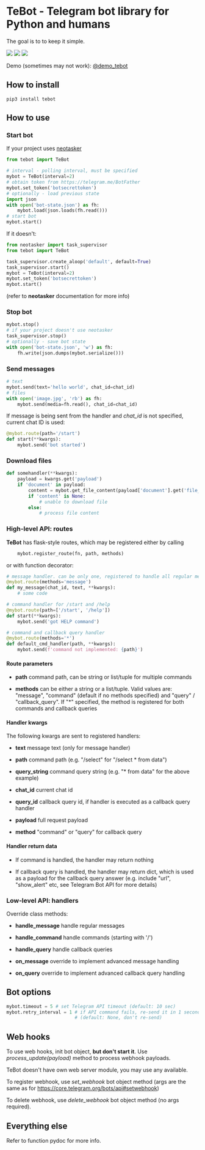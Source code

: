 # TeBot - Telegram bot library for Python and humans

The goal is to to keep it simple.

<img src="https://img.shields.io/pypi/v/tebot.svg" />
<img src="https://img.shields.io/badge/license-MIT-green.svg" />
<img src="https://img.shields.io/badge/python-3.6%20%7C%203.7%20%7C%203.8-blue.svg" />

Demo (sometimes may not work): [@demo_tebot](https://telegram.me/demo_tebot)

## How to install

```shell
pip3 install tebot
```

## How to use

### Start bot

If your project uses [neotasker](https://github.com/alttch/neotasker)

```python
from tebot import TeBot

# interval - polling interval, must be specified
mybot = TeBot(interval=2)
# obtain token from https://telegram.me/BotFather
mybot.set_token('botsecrettoken')
# optionally - load previous state
import json
with open('bot-state.json') as fh:
    mybot.load(json.loads(fh.read()))
# start bot
mybot.start()
```

If it doesn't:

```python
from neotasker import task_supervisor
from tebot import TeBot

task_supervisor.create_aloop('default', default=True)
task_supervisor.start()
mybot = TeBot(interval=2)
mybot.set_token('botsecrettoken')
mybot.start()
```

(refer to **neotasker** documentation for more info)

### Stop bot

```python
mybot.stop()
# if your project doesn't use neotasker
task_supervisor.stop()
# optionally - save bot state
with open('bot-state.json', 'w') as fh:
    fh.write(json.dumps(mybot.serialize()))
```

### Send messages

```python
# text
mybot.send(text='hello world', chat_id=chat_id)
# files
with open('image.jpg', 'rb') as fh:
    mybot.send(media=fh.read(), chat_id=chat_id)
```

If message is being sent from the handler and *chat_id* is not specified,
current chat ID is used:

```python
@mybot.route(path='/start')
def start(**kwargs):
    mybot.send('bot started')
```

### Download files

```python
def somehandler(**kwargs):
    payload = kwargs.get('payload')
    if 'document' in payload:
        content = mybot.get_file_content(payload['document'].get('file_id'))
        if 'content' is None:
            # unable to download file
        else:
            # process file content
```

### High-level API: routes

**TeBot** has flask-style routes, which may be registered either by calling

```python
    mybot.register_route(fn, path, methods)
```

or with function decorator:

```python
# message handler. can be only one, registered to handle all regular messages
@mybot.route(methods='message')
def my_message(chat_id, text, **kwargs):
    # some code

# command handler for /start and /help
@mybot.route(path=['/start', '/help'])
def start(**kwargs):
    mybot.send('got HELP command')

# command and callback query handler
@mybot.route(methods='*')
def default_cmd_handler(path, **kwargs):
    mybot.send(f'command not implemented: {path}')
```

#### Route parameters

* **path** command path, can be string or list/tuple for multiple commands

* **methods** can be either a string or a list/tuple. Valid values are:
  "message", "command" (default if no methods specified) and
  "query" / "callback_query". If "\*" specified, the method is registered for
  both commands and callback queries


#### Handler kwargs

The following kwargs are sent to registered handlers:

* **text** message text (only for message handler)

* **path** command path (e.g. "/select" for "/select \* from data")

* **query_string** command query string (e.g. "\* from data" for the above
  example)

* **chat_id** current chat id

* **query_id** callback query id, if handler is executed as a callback query
  handler

* **payload** full request payload

* **method** "command" or "query" for callback query

#### Handler return data

* If command is handled, the handler may return nothing

* If callback query is handled, the handler may return dict, which is used as a
  payload for the callback query answer (e.g. include "url", "show_alert" etc,
  see Telegram Bot API for more details)

### Low-level API: handlers

Override class methods:

* **handle_message** handle regular messages

* **handle_command** handle commands (starting
  with '/')

* **handle_query** handle callback queries

* **on_message** override to implement advanced message handling

* **on_query** override to implement advanced callback query handling

## Bot options

```python
mybot.timeout = 5 # set Telegram API timeout (default: 10 sec)
mybot.retry_interval = 1 # if API command fails, re-send it in 1 second
                         # (default: None, don't re-send)
```

## Web hooks

To use web hooks, init bot object, **but don't start it**. Use
*process_update(payload)* method to process webhook payloads.

TeBot doesn't have own web server module, you may use any available.

To register webhook, use *set_webhook* bot object method (args are the same as
for https://core.telegram.org/bots/api#setwebhook)

To delete webhook, use *delete_webhook* bot object method (no args required).

## Everything else

Refer to function pydoc for more info.
